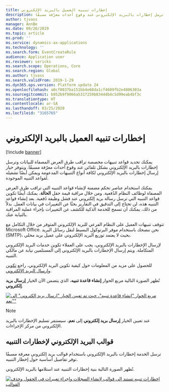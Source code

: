 ```yaml
---
title: إخطارات تنبيه‬ العميل بالبريد الإلكتروني
description: يوفر هذا الموضوع معلومات حول كيفية إعداد القواعد التي ترسل إخطارات بالبريد الإلكتروني عند وقوع أحداث معرّفة مسبقًا.
author: tjvass
manager: AnnBe
ms.date: 09/20/2019
ms.topic: article
ms.prod: ''
ms.service: dynamics-ax-applications
ms.technology: ''
ms.search.form: EventCreateRule
audience: Application user
ms.reviewer: sericks
ms.search.scope: Operations, Core
ms.search.region: Global
ms.author: tjvass
ms.search.validFrom: 2019-1-29
ms.dyn365.ops.version: Platform update 24
ms.openlocfilehash: a0cf8037ba151bb4e68da1cf4609fb2e4806303a
ms.sourcegitcommit: b952b9f9066a5317259b8344db4c5d99eab4bf3c
ms.translationtype: HT
ms.contentlocale: ar-SA
ms.lasthandoff: 03/25/2020
ms.locfileid: "3165765"
---
```

# <a name="client-alert-notifications-by-email"></a>إخطارات تنبيه‬ العميل بالبريد الإلكتروني

[!include [banner](../includes/banner.md)]

يمكنك تحديد قواعد تنبيهات مخصصة تراقب طرق العرض المصفاة للبيانات وترسل إخطارات بالبريد الإلكتروني بشكل تلقائي عند وقوع أحداث معرّفة مسبقًا. ويتوفر خيار إرسال إخطارات بالبريد الإلكتروني لكافة أنواع التنبيهات المدعومة ويمكن أيضًا تشغيله لقواعد التنبيه الموجودة.

يمكنك استخدام عناصر تحكم مضمنة لإنشاء قواعد التنبيه التي تراقب طرق العرض المصفاة لوظائف النظام الدُفعية. ومن خلال مراقبة قيمة حقل **الحالة**، يمكنك أيضًا تكوين قواعد التنبيه التي ترسل رسالة بريد إلكتروني عند فشل وظيفة دُفعية. بعد إنشاء قواعد التنبيه هذه، لن تحتاج إلى التدقيق في التقارير بحثًا عن التغييرات في بيانات العمل. بدلاً من ذلك، يمكنك أن تسمح للخدمة الذكية للكشف عن التغييرات بإجراء عملية المراقبة بالنيابة عنك.

تتوقف تنبيهات العميل على النظام الفرعي للبريد الإلكتروني المتوفر من خلال التكامل مع Microsoft Office. نحن ننصحك باستخدام موفر البرتوكول البسيط لنقل رسائل البريد (SMTP)، بحيث لا يعتمد توزيع البريد الإلكتروني على عميل بريد محلي.

لإرسال الإخطارات بالبريد الإلكتروني، يجب على العملاء تكوين خدمات البريد الإلكتروني المتكاملة. ويتم إرسال الإخطارات بالبريد الإلكتروني إلى المستلمين نيابة عن مالكي التنبيه.

للحصول على مزيد من المعلومات حول كيفية تكوين البريد الإلكتروني، راجع [تكوين وإرسال البريد الإلكتروني](../organization-administration/configure-email.md).

تُظهر الصورة التالية مربع الحوار **إنشاء قاعدة تنبيه**، الذي يتضمن الآن الخيار **إرسال بريد إلكتروني**.

[![مربع الحوار "إنشاء قاعدة تنبيه"، حيث تم تعيين الخيار "إرسال بريد إلكتروني" إلى "نعم"](./media/Create-alert-rule-form.png)](./media/Create-alert-rule-form.png)

> [!NOTE]
> عند تعيين الخيار **إرسال بريد إلكتروني** إلى **نعم**، سيستمر تسليم الإخطارات بالبريد الإلكتروني من مركز الإجراءات.

## <a name="alert-notification-email-templates"></a>قوالب البريد الإلكتروني لإخطارات التنبيه

ترسل الخدمة إخطارات بالبريد الإلكتروني باستخدام قوالب بريد إلكتروني معرفة مسبقًا توفر تفاصيل أساسية حول إخطار التنبيه.

تُظهر الصورة التالية بنية إخطارات التنبيه عند استلامها بالبريد الإلكتروني.

[![إخطارات تنبيه تستند إلى قوالب لإنشاء السجلات وإجراء تغييرات في الحقول وحذف القوالب](./media/Alert-email-templates.png)](./media/Alert-email-templates.png)
